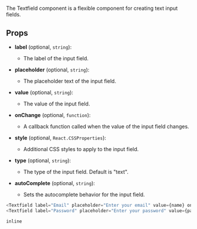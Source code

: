 # <Textfield>

The Textfield component is a flexible component for creating text input fields.
## Props

- **label** (optional, `string`):
  - The label of the input field.

- **placeholder** (optional, `string`):
  - The placeholder text of the input field.

- **value** (optional, `string`):
  - The value of the input field.

- **onChange** (optional, `function`):
  - A callback function called when the value of the input field changes.

- **style** (optional, `React.CSSProperties`):
  - Additional CSS styles to apply to the input field.

- **type** (optional, `string`):
  - The type of the input field. Default is "text".

- **autoComplete** (optional, `string`):
  - Sets the autocomplete behavior for the input field.


```javascript
<Textfield label="Email" placeholder="Enter your email" value={name} onChange={handleEmailChange} />
<Textfield label="Password" placeholder="Enter your password" value={password} onChange={handlePasswordChange} />
```

```inline```


